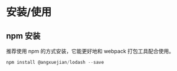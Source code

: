 # 安装/使用


## npm 安装

推荐使用 npm 的方式安装，它能更好地和 webpack 打包工具配合使用。
```javascript
npm install @angxuejian/lodash --save
```
